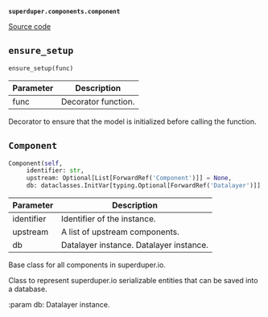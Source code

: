 **`superduper.components.component`** 

[Source code](https://github.com/superduper-io/superduper/blob/main/superduper/components/component.py)

## `ensure_setup` 

```python
ensure_setup(func)
```
| Parameter | Description |
|-----------|-------------|
| func | Decorator function. |

Decorator to ensure that the model is initialized before calling the function.

## `Component` 

```python
Component(self,
     identifier: str,
     upstream: Optional[List[ForwardRef('Component')]] = None,
     db: dataclasses.InitVar[typing.Optional[ForwardRef('Datalayer')]] = None) -> None
```
| Parameter | Description |
|-----------|-------------|
| identifier | Identifier of the instance. |
| upstream | A list of upstream components. |
| db | Datalayer instance. Datalayer instance. |

Base class for all components in superduper.io.

Class to represent superduper.io serializable entities
that can be saved into a database.

:param db: Datalayer instance.

